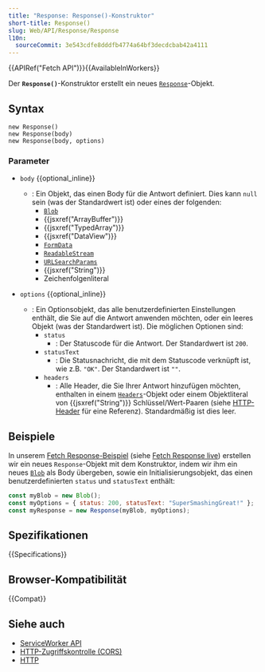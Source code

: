 ```yaml
---
title: "Response: Response()-Konstruktor"
short-title: Response()
slug: Web/API/Response/Response
l10n:
  sourceCommit: 3e543cdfe8dddfb4774a64bf3decdcbab42a4111
---
```


{{APIRef("Fetch API")}}{{AvailableInWorkers}}

Der **`Response()`**-Konstruktor erstellt ein neues [`Response`](/de/docs/Web/API/Response)-Objekt.

## Syntax

```js-nolint
new Response()
new Response(body)
new Response(body, options)
```

### Parameter

- `body` {{optional_inline}}

  - : Ein Objekt, das einen Body für die Antwort definiert. Dies kann `null` sein (was der Standardwert ist) oder eines der folgenden:
    - [`Blob`](/de/docs/Web/API/Blob)
    - {{jsxref("ArrayBuffer")}}
    - {{jsxref("TypedArray")}}
    - {{jsxref("DataView")}}
    - [`FormData`](/de/docs/Web/API/FormData)
    - [`ReadableStream`](/de/docs/Web/API/ReadableStream)
    - [`URLSearchParams`](/de/docs/Web/API/URLSearchParams)
    - {{jsxref("String")}}
    - Zeichenfolgenliteral

- `options` {{optional_inline}}
  - : Ein Optionsobjekt, das alle benutzerdefinierten Einstellungen enthält, die Sie auf die Antwort anwenden möchten, oder ein leeres Objekt (was der Standardwert ist). Die möglichen Optionen sind:
    - `status`
      - : Der Statuscode für die Antwort.
        Der Standardwert ist `200`.
    - `statusText`
      - : Die Statusnachricht, die mit dem Statuscode verknüpft ist, wie z.B. `"OK"`.
        Der Standardwert ist `""`.
    - `headers`
      - : Alle Header, die Sie Ihrer Antwort hinzufügen möchten, enthalten in einem [`Headers`](/de/docs/Web/API/Headers)-Objekt oder einem Objektliteral von {{jsxref("String")}} Schlüssel/Wert-Paaren (siehe [HTTP-Header](/de/docs/Web/HTTP/Reference/Headers) für eine Referenz).
        Standardmäßig ist dies leer.

## Beispiele

In unserem [Fetch Response-Beispiel](https://github.com/mdn/dom-examples/tree/main/fetch/fetch-response) (siehe [Fetch Response live](https://mdn.github.io/dom-examples/fetch/fetch-response/))
erstellen wir ein neues `Response`-Objekt mit dem Konstruktor, indem wir ihm ein neues [`Blob`](/de/docs/Web/API/Blob) als Body übergeben, sowie ein Initialisierungsobjekt, das einen benutzerdefinierten `status` und `statusText` enthält:

```js
const myBlob = new Blob();
const myOptions = { status: 200, statusText: "SuperSmashingGreat!" };
const myResponse = new Response(myBlob, myOptions);
```

## Spezifikationen

{{Specifications}}

## Browser-Kompatibilität

{{Compat}}

## Siehe auch

- [ServiceWorker API](/de/docs/Web/API/Service_Worker_API)
- [HTTP-Zugriffskontrolle (CORS)](/de/docs/Web/HTTP/Guides/CORS)
- [HTTP](/de/docs/Web/HTTP)
